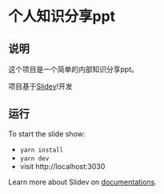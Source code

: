 # 个人知识分享ppt

## 说明

这个项目是一个简单的内部知识分享ppt。

项目基于[Slidev](https://github.com/slidevjs/slidev)!开发


## 运行

To start the slide show:

- `yarn install`
- `yarn dev`
- visit http://localhost:3030

Learn more about Slidev on [documentations](https://sli.dev/).
